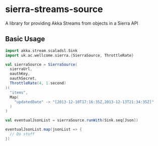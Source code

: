 # sierra-streams-source

A library for providing Akka Streams from objects in a Sierra API 

## Basic Usage

```Scala
import akka.stream.scaladsl.Sink
import uk.ac.wellcome.sierra.{SierraSource, ThrottleRate}

val sierraSource = SierraSource(
  sierraUrl, 
  oauthKey, 
  oauthSecret, 
  ThrottleRate(4, 1.second)
)(
  "items", 
  Map(
    "updatedDate" -> "[2013-12-10T17:16:35Z,2013-12-13T21:34:35Z]"
  )
)

val eventualJsonList = sierraSource.runWith(Sink.seq[Json])

eventualJsonList.map(jsonList => {
  // Do stuff
})
```
